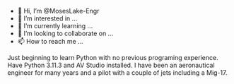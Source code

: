 - 👋 Hi, I’m @MosesLake-Engr
- 👀 I’m interested in ...
- 🌱 I’m currently learning ...
- 💞️ I’m looking to collaborate on ...
- 📫 How to reach me ...

<!---
MosesLake-Engr/MosesLake-Engr is a ✨ special ✨ repository because its `README.md` (this file) appears on your GitHub profile.
You can click the Preview link to take a look at your changes.
--->Just beginning to learn Python with no previous programing experience. Have Python 3.11.3 and AV Studio installed. I have been an aeronautical engineer for many years and a pilot with a couple of jets including a Mig-17.
